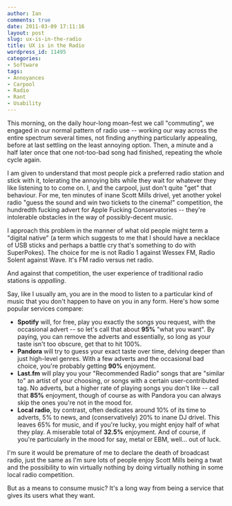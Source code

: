 ```yaml
---
author: Ian
comments: true
date: 2011-03-09 17:11:16
layout: post
slug: ux-is-in-the-radio
title: UX is in the Radio
wordpress_id: 11495
categories:
- Software
tags:
- Annoyances
- Carpool
- Radio
- Rant
- Usability
---
```


This morning, on the daily hour-long moan-fest we call "commuting", we engaged in our normal pattern of radio use -- working our way across the entire spectrum several times, not finding anything particularly appealing, before at last settling on the least annoying option. Then, a minute and a half later once that one not-too-bad song had finished, repeating the whole cycle again.

I am given to understand that most people pick a preferred radio station and stick with it, tolerating the annoying bits while they wait for whatever they like listening to to come on. I, and the carpool, just don't quite "get" that behaviour. For me, ten minutes of inane Scott Mills drivel, yet another yokel radio "guess the sound and win two tickets to the cinema!" competition, the hundredth fucking advert for Apple Fucking Conservatories -- they're intolerable obstacles in the way of possibly-decent music.

I approach this problem in the manner of what old people might term a "digital native" (a term which suggests to me that I should have a necklace of USB sticks and perhaps a battle cry that's something to do with SuperPokes). The choice for me is not Radio 1 against Wessex FM, Radio Solent against Wave. It's FM radio versus net radio.

And against that competition, the user experience of traditional radio stations is _appalling_.

Say, like I usually am, you are in the mood to listen to a particular kind of music that you don't happen to have on you in any form. Here's how some popular services compare:  

  * **Spotify** will, for free, play you exactly the songs you request, with the occasional advert -- so let's call that about **95%** "what you want". By paying, you can remove the adverts and essentially, so long as your taste isn't too obscure, get that to hit 100%.
  * **Pandora** will try to guess your exact taste over time, delving deeper than just high-level genres. With a few adverts and the occasional bad choice, you're probably getting **90%** enjoyment.
  * **Last.fm** will play you your "Recommended Radio" songs that are "similar to" an artist of your choosing, or songs with a certain user-contributed tag. No adverts, but a higher rate of playing songs you don't like -- call that **85%** enjoyment, though of course as with Pandora you can always skip the ones you're not in the mood for.
  * **Local radio**, by contrast, often dedicates around 10% of its time to adverts, 5% to news, and (conservatively) 20% to inane DJ drivel. This leaves 65% for music, and if you're lucky, you might enjoy half of what they play. A miserable total of **32.5%** enjoyment. And of course, if you're particularly in the mood for say, metal or EBM, well... out of luck.

I'm sure it would be premature of me to declare the death of broadcast radio, just the same as I'm sure lots of people enjoy Scott Mills being a twat and the possibility to win virtually nothing by doing virtually nothing in some local radio competition.

But as a means to consume music? It's a long way from being a service that gives its users what they want.
